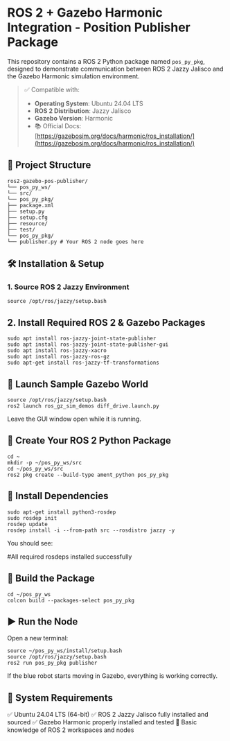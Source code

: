 #  ROS 2 + Gazebo Harmonic Integration - Position Publisher Package

This repository contains a ROS 2 Python package named `pos_py_pkg`, designed to demonstrate communication between ROS 2 Jazzy Jalisco and the Gazebo Harmonic simulation environment.

> ✅ Compatible with:  
> - **Operating System**: Ubuntu 24.04 LTS  
> - **ROS 2 Distribution**: Jazzy Jalisco  
> - **Gazebo Version**: Harmonic  
> - 📚 Official Docs: [https://gazebosim.org/docs/harmonic/ros_installation/](https://gazebosim.org/docs/harmonic/ros_installation/)


## 📁 Project Structure
```
ros2-gazebo-pos-publisher/
└── pos_py_ws/
└── src/
└── pos_py_pkg/
├── package.xml
├── setup.py
├── setup.cfg
├── resource/
├── test/
└── pos_py_pkg/
└── publisher.py # Your ROS 2 node goes here
```

## 🛠️ Installation & Setup

### 1. Source ROS 2 Jazzy Environment
```
source /opt/ros/jazzy/setup.bash
```
## 2. Install Required ROS 2 & Gazebo Packages
```
sudo apt install ros-jazzy-joint-state-publisher
sudo apt install ros-jazzy-joint-state-publisher-gui
sudo apt install ros-jazzy-xacro
sudo apt install ros-jazzy-ros-gz
sudo apt-get install ros-jazzy-tf-transformations
```
## 🧪 Launch Sample Gazebo World
```
source /opt/ros/jazzy/setup.bash
ros2 launch ros_gz_sim_demos diff_drive.launch.py
```
Leave the GUI window open while it is running.

## 🧱 Create Your ROS 2 Python Package
```
cd ~
mkdir -p ~/pos_py_ws/src
cd ~/pos_py_ws/src
ros2 pkg create --build-type ament_python pos_py_pkg
```
## 🔧 Install Dependencies
```
sudo apt-get install python3-rosdep
sudo rosdep init
rosdep update
rosdep install -i --from-path src --rosdistro jazzy -y
```
You should see:

#All required rosdeps installed successfully
## 🔨 Build the Package
```
cd ~/pos_py_ws
colcon build --packages-select pos_py_pkg
```
## ▶️ Run the Node
Open a new terminal:
```
source ~/pos_py_ws/install/setup.bash
source /opt/ros/jazzy/setup.bash
ros2 run pos_py_pkg publisher
```
If the blue robot starts moving in Gazebo, everything is working correctly.

## 📌 System Requirements
✅ Ubuntu 24.04 LTS (64-bit)
✅ ROS 2 Jazzy Jalisco fully installed and sourced
✅ Gazebo Harmonic properly installed and tested
🧠 Basic knowledge of ROS 2 workspaces and nodes
